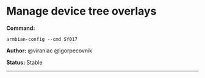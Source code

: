 # Manage device tree overlays
**Command:** 
~~~
armbian-config --cmd SY017
~~~

**Author:** @viraniac @igorpecovnik

**Status:** Stable



***

